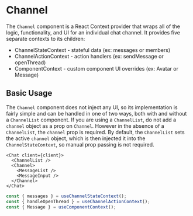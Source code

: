 # Channel

The `Channel` component is a React Context provider that wraps all of the logic, functionality, and UI for an individual chat channel. It provides five separate contexts to its children:

- ChannelStateContext - stateful data (ex: messages or members)
- ChannelActionContext - action handlers (ex: sendMessage or openThread)
- ComponentContext - custom component UI overrides (ex: Avatar or Message)

## Basic Usage

The `Channel` component does not inject any UI, so its implementation is fairly simple and can be handled in one of two ways, both with and without a `ChannelList` component. If you are using a `ChannelList`, do not add a `channel` object as a prop on `Channel`. However in the absence of a `ChannelList`, the `channel` prop is required. By default, the `ChannelList` sets the active `channel` object, which is then injected it into the `ChannelStateContext`, so manual prop passing is not required.

```tsx
<Chat client={client}>
  <ChannelList />
  <Channel>
    <MessageList />
    <MessageInput />
  </Channel>
</Chat>
```

```ts
const { messages } = useChannelStateContext();
const { handleOpenThread } = useChannelActionContext();
const { Message } = useComponentContext();
```
